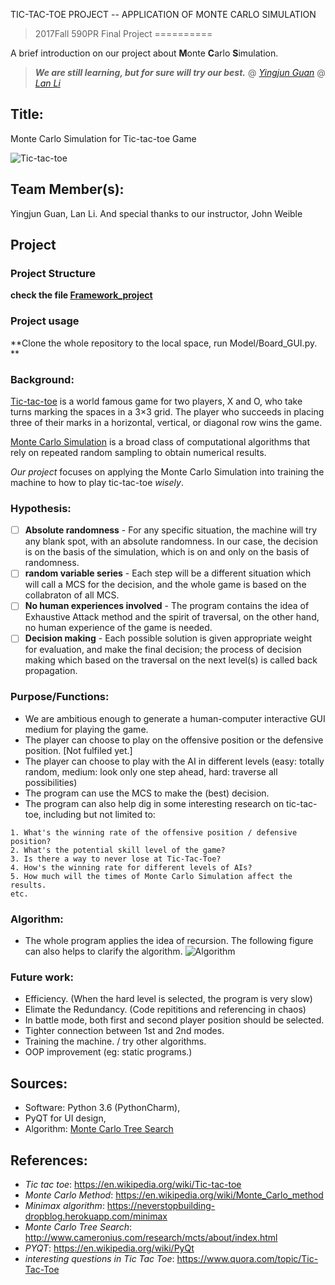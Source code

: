 TIC-TAC-TOE PROJECT 
-- APPLICATION OF MONTE CARLO SIMULATION
> 2017Fall 590PR Final Project
==========

A brief introduction on our project about **M**onte **C**arlo **S**imulation. 

> ***We are still learning, but for sure will try our best.***
> @ [*Yingjun Guan*](https://ischool.illinois.edu/people/phd-students/yingjun-guan)
> @ [*Lan Li*](https://www.linkedin.com/in/lan-li-42682214a/)


## Title: 
  Monte Carlo Simulation for Tic-tac-toe Game
  
  ![Tic-tac-toe](https://lh3.googleusercontent.com/EgfiSB2bdf7kuRfNQbe8Jaj_bhfrlfeRt2nzphA6jcbCQdy5iEku2uZyK-5_VWtWUCxi=w300)

## Team Member(s):
  Yingjun Guan, Lan Li. And special thanks to our instructor, John Weible
  
## Project
### Project Structure
**check the file [Framework_project](https://github.com/yingjun2/Final-project/blob/master/Framework_Project)**

### Project usage
**Clone the whole repository to the local space, run Model/Board_GUI.py. **

### Background:
[Tic-tac-toe](https://en.wikipedia.org/wiki/Tic-tac-toe) is a world famous game for two players, X and O, who take turns marking the spaces in a 3×3 grid. The player who succeeds in placing three of their marks in a horizontal, vertical, or diagonal row wins the game.

[Monte Carlo Simulation](https://en.wikipedia.org/wiki/Monte_Carlo_method) is a broad class of computational algorithms that rely on repeated random sampling to obtain numerical results. 

*Our project* focuses on applying the Monte Carlo Simulation into training the machine to how to play tic-tac-toe _wisely_.

### Hypothesis:
+ [ ] **Absolute randomness** - For any specific situation, the machine will try any blank spot, with an absolute randomness. In our case, the decision is on the basis of the simulation, which is on and only on the basis of randomness.
+ [ ] **random variable series** - Each step will be a different situation which will call a MCS for the decision, and the whole game is based on the collabraton of all MCS.
+ [ ] **No human experiences involved** - The program contains the idea of Exhaustive Attack method and the spirit of traversal, on the other hand, no human experience of the game is needed.
+ [ ] **Decision making** - Each possible solution is given appropriate weight for evaluation, and make the final decision; the process of decision making which based on the traversal on the next level(s) is called back propagation.

### Purpose/Functions:
 - We are ambitious enough to generate a human-computer interactive GUI medium for playing the game. 
 - The player can choose to play on the offensive position or the defensive position. [Not fulfiled yet.]
 - The player can choose to play with the AI in different levels (easy: totally random, medium: look only one step ahead, hard: traverse all possibilities)
 - The program can use the MCS to make the (best) decision. 
 - The program can also help dig in some interesting research on tic-tac-toe, including but not limited to:
 ~~~~
 1. What's the winning rate of the offensive position / defensive position?
 2. What's the potential skill level of the game?
 3. Is there a way to never lose at Tic-Tac-Toe?
 4. How's the winning rate for different levels of AIs?
 5. How much will the times of Monte Carlo Simulation affect the results.
 etc.
 ~~~~
 
### Algorithm:
 - The whole program applies the idea of recursion. The following figure can also helps to clarify the algorithm.
 ![Algorithm](http://i.imgur.com/L6uAKBD.png)
 
### Future work:
 - Efficiency. (When the hard level is selected, the program is very slow)
 - Elimate the Redundancy. (Code repititions and referencing in chaos)
 - In battle mode, both first and second player position should be selected.
 - Tighter connection between 1st and 2nd modes.
 - Training the machine. / try other algorithms.
 - OOP improvement (eg: static programs.)
 
## Sources:
 - Software: Python 3.6 (PythonCharm), 
 - PyQT for UI design,
 - Algorithm: [Monte Carlo Tree Search](http://www.cameronius.com/research/mcts/about/index.html)
 
## References:
 - _Tic tac toe_: https://en.wikipedia.org/wiki/Tic-tac-toe
 - _Monte Carlo Method_: https://en.wikipedia.org/wiki/Monte_Carlo_method
 - _Minimax algorithm_: https://neverstopbuilding-dropblog.herokuapp.com/minimax
 - _Monte Carlo Tree Search_: http://www.cameronius.com/research/mcts/about/index.html
 - _PYQT_: https://en.wikipedia.org/wiki/PyQt
 - _interesting questions in Tic Tac Toe_: https://www.quora.com/topic/Tic-Tac-Toe
